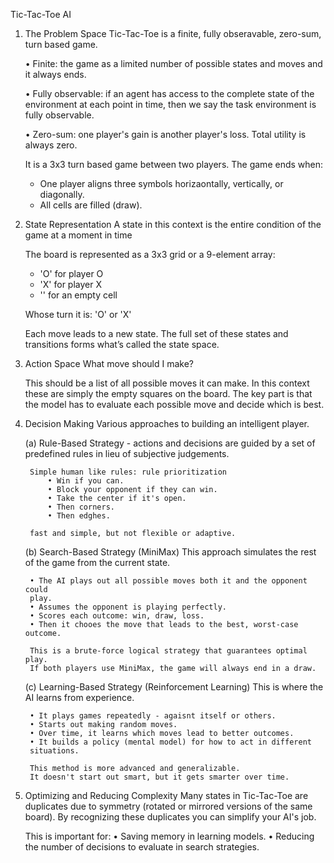 Tic-Tac-Toe AI

1. The Problem Space
    Tic-Tac-Toe is a finite, fully obseravable, zero-sum, turn based game.

    • Finite: the game as a limited number of possible states and moves and 
    it always ends. 

    • Fully observable: if an agent has access to the complete state 
    of the environment at each point in time, then we say the task environment
    is fully observable.

    • Zero-sum: one player's gain is another player's loss. Total utility is
    always zero.

    It is a 3x3 turn based game between two players. The game ends when:
    - One player aligns three symbols horizaontally, vertically, or diagonally.
    - All cells are filled (draw).

2. State Representation
    A state in this context is the entire condition of the game at a moment in time

    The board is represented as a 3x3 grid or a 9-element array:
    - 'O' for player O
    - 'X' for player X
    - '' for an empty cell
    
    Whose turn it is: 'O' or 'X'

    Each move leads to a new state. The full set of these states and
    transitions forms what’s called the state space.

3. Action Space
    What move should I make?

    This should be a list of all possible moves it can make.
    In this context these are simply the empty squares on the board. The 
    key part is that the model has to evaluate each possible move and decide
    which is best.

4. Decision Making
    Various approaches to building an intelligent player.

    (a) Rule-Based Strategy
        - actions and decisions are guided by a set of predefined rules in
        lieu of subjective judgements.

        Simple human like rules: rule prioritization
            • Win if you can.
            • Block your opponent if they can win.
            • Take the center if it's open.
            • Then corners.
            • Then edghes.
        
        fast and simple, but not flexible or adaptive.
    
    (b) Search-Based Strategy (MiniMax)
        This approach simulates the rest of the game from the current state.

        • The AI plays out all possible moves both it and the opponent could
        play.
        • Assumes the opponent is playing perfectly.
        • Scores each outcome: win, draw, loss.
        • Then it chooes the move that leads to the best, worst-case outcome.

        This is a brute-force logical strategy that guarantees optimal play.
        If both players use MiniMax, the game will always end in a draw.

    (c) Learning-Based Strategy (Reinforcement Learning)
        This is where the AI learns from experience.

        • It plays games repeatedly - agaisnt itself or others.
        • Starts out making random moves.
        • Over time, it learns which moves lead to better outcomes.
        • It builds a policy (mental model) for how to act in different
        situations.

        This method is more advanced and generalizable.
        It doesn't start out smart, but it gets smarter over time.

5. Optimizing and Reducing Complexity
    Many states in Tic-Tac-Toe are duplicates due to symmetry (rotated or 
    mirrored versions of the same board). By recognizing these duplicates you 
    can simplify your AI's job.

    This is important for:
    • Saving memory in learning models.
    • Reducing the number of decisions to evaluate in search strategies.